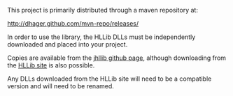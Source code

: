 This project is primarily distributed through a maven repository at:

http://dhager.github.com/mvn-repo/releases/

In order to use the library, the HLLib DLLs must be independently downloaded and placed into your project.

Copies are available from the [jhllib github page](https://github.com/DHager/jhllib), although downloading from the [HLLib site](http://nemesis.thewavelength.net/index.php?p=35) is also possible.

Any DLLs downloaded from the HLLib site will need to be a compatible version and will need to be renamed.